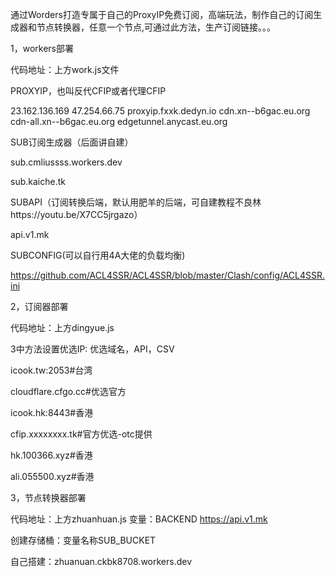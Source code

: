 通过Worders打造专属于自己的ProxyIP免费订阅，高端玩法，制作自己的订阅生成器和节点转换器，任意一个节点,可通过此方法，生产订阅链接。。。

1，workers部署

代码地址：上方work.js文件 

PROXYIP，也叫反代CFIP或者代理CFIP

23.162.136.169 47.254.66.75
proxyip.fxxk.dedyn.io    cdn.xn--b6gac.eu.org  
cdn-all.xn--b6gac.eu.org   edgetunnel.anycast.eu.org

SUB订阅生成器（后面讲自建）

sub.cmliussss.workers.dev

sub.kaiche.tk

SUBAPI（订阅转换后端，默认用肥羊的后端，可自建教程不良林https://youtu.be/X7CC5jrgazo）

api.v1.mk

SUBCONFIG(可以自行用4A大佬的负载均衡)

https://github.com/ACL4SSR/ACL4SSR/blob/master/Clash/config/ACL4SSR.ini

2，订阅器部署

代码地址：上方dingyue.js

3中方法设置优选IP: 优选域名，API，CSV

icook.tw:2053#台湾

cloudflare.cfgo.cc#优选官方

icook.hk:8443#香港

cfip.xxxxxxxx.tk#官方优选-otc提供

hk.100366.xyz#香港

ali.055500.xyz#香港

3，节点转换器部署

代码地址：上方zhuanhuan.js
变量：BACKEND  https://api.v1.mk

创建存储桶：变量名称SUB_BUCKET 

自己搭建：zhuanuan.ckbk8708.workers.dev

